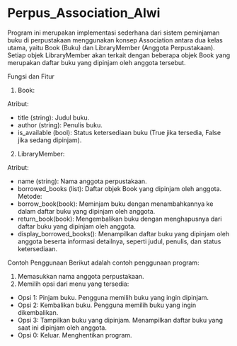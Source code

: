 # Perpus_Association_Alwi
Program ini merupakan implementasi sederhana dari sistem peminjaman buku di perpustakaan menggunakan konsep Association antara dua kelas utama, yaitu Book (Buku) dan LibraryMember (Anggota Perpustakaan). Setiap objek LibraryMember akan terkait dengan beberapa objek Book yang merupakan daftar buku yang dipinjam oleh anggota tersebut.

Fungsi dan Fitur

1. Book:

Atribut:
- title (string): Judul buku.
- author (string): Penulis buku.
- is_available (bool): Status ketersediaan buku (True jika tersedia, False jika sedang dipinjam).

2. LibraryMember:

Atribut:
- name (string): Nama anggota perpustakaan.
- borrowed_books (list): Daftar objek Book yang dipinjam oleh anggota.
Metode:
- borrow_book(book): Meminjam buku dengan menambahkannya ke dalam daftar buku yang dipinjam oleh anggota.
- return_book(book): Mengembalikan buku dengan menghapusnya dari daftar buku yang dipinjam oleh anggota.
- display_borrowed_books(): Menampilkan daftar buku yang dipinjam oleh anggota beserta informasi detailnya, seperti judul, penulis, dan status ketersediaan.

Contoh Penggunaan
Berikut adalah contoh penggunaan program:
1. Memasukkan nama anggota perpustakaan.
2. Memilih opsi dari menu yang tersedia:
- Opsi 1: Pinjam buku. Pengguna memilih buku yang ingin dipinjam.
- Opsi 2: Kembalikan buku. Pengguna memilih buku yang ingin dikembalikan.
- Opsi 3: Tampilkan buku yang dipinjam. Menampilkan daftar buku yang saat ini dipinjam oleh anggota.
- Opsi 0: Keluar. Menghentikan program.
